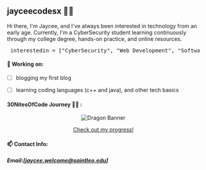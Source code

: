 ## jayceecodesx 👩‍💻
<!--
**jayceecodesx/jayceecodesx** is a ✨ _special_ ✨ repository because its `README.md` (this file) appears on your GitHub profile.

Here are some ideas to get you started:

- 🔭 I’m currently working on ...
- 🌱 I’m currently learning ...
- 👯 I’m looking to collaborate on ...
- 🤔 I’m looking for help with ...
- 💬 Ask me about ...
- 📫 How to reach me: ...
- 😄 Pronouns: ...
- ⚡ Fun fact: ...
-->
Hi there, I'm Jaycee, and I've always been interested in technology from an early age. Currently, I'm a CyberSecurity student learning continuously through my college degree, hands-on practice, and online resources.

<pre lang="markdown"> interestedin = ["CyberSecurity", "Web Development", "Software Engineering"]</pre>



#### 📝 Working on: 
- [ ] blogging my first blog 
- [ ] learning coding languages (c++ and java), and other tech basics 



#### 30NitesOfCode Journey 🧚🏽 :
<p align="center">
  <img src="https://www.codedex.io/images/code-nights/dragon.gif" alt="Dragon Banner" />
</p>
<p align="center">
<a href= "https://www.codedex.io/@jayceecodes/30-nites-of-code?pet=DwwAI3uqVQ3hOHCRFUDV"> Check out my progress! </a>
</p>


#### 📫 Contact Info:
##### Email:[jaycee.welcome@saintleo.edu]

